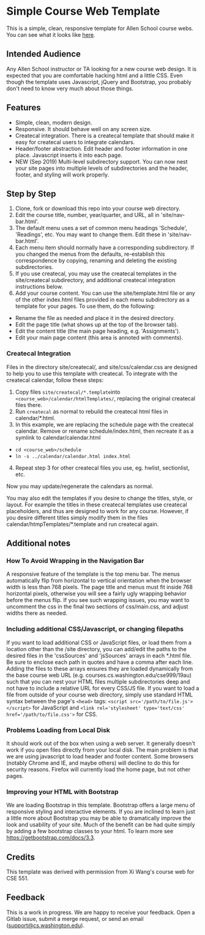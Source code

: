 # Simple Course Web Template

This is a simple, clean, responsive template for Allen School course webs.  
You can see what it looks like [here](http://courses.cs.washington.edu/simple-courseweb-template).

## Intended Audience

Any Allen School instructor or TA looking for a new course web design.  It is expected that you are comfortable hacking html and a little CSS.  Even though the template uses Javascript, jQuery and Bootstrap, you probably don't need to know very much about those things.

## Features

* Simple, clean, modern design.
* Responsive.  It should behave well on any screen size.
* Createcal integration.  There is a createcal template that should make it easy for createcal users to integrate calendars.
* Header/footer abstraction. Edit header and footer information in one place.  Javascript inserts it into each page.
* NEW (Sep 2019) Multi-level subdirectory support. You can now nest your site pages into multiple levels of subdirectories and the header, footer, and styling will work properly.

## Step by Step

1. Clone, fork or download this repo into your course web directory.
2. Edit the course title, number, year/quarter, and URL, all in 'site/nav-bar.html'.  
3. The default menu uses a set of common menu headings 'Schedule', 'Readings', etc.  You may want to change them.  Edit these in 'site/nav-bar.html'.
4. Each menu item should normally have a corresponding subdirectory. If you changed the menus from the defaults, re-establish this correspondence by copying, renaming and deleting the existing subdirectories.
5. If you use createcal, you may use the createcal templates in the site/createcal subdirectory, and additional createcal integration instructions below.
6. Add your course content. You can use the site/template.html file or any of the other index.html files provided in each menu subdirectory as a template for your pages. To use them, do the following:
  * Rename the file as needed and place it in the desired directory.
  * Edit the page title (what shows up at the top of the browser tab).
  * Edit the content title (the main page heading, e.g. 'Assignments').
  * Edit your main page content (this area is annoted with comments).

### Createcal Integration

Files in the directory site/createcal/, and site/css/calendar.css are designed to help you to use this template with createcal.  To integrate with the createcal calendar, follow these steps:

1. Copy files `site/createcal/*.template`into `<course_web>/calendar/htmlTemplates/`, replacing the original createcal files there.
2. Run `createcal` as normal to rebuild the createcal html files in calendar/*.html.
3. In this example, we are replacing the schedule page with the createcal calendar.  Remove or rename schedule/index.html, then recreate it as a symlink to calendar/calendar.html
  * `cd <course_web>/schedule`
  * `ln -s ../calendar/calendar.html index.html`
4. Repeat step 3 for other createcal files you use, eg. hwlist, sectionlist, etc.

Now you may update/regenerate the calendars as normal.

You may also edit the templates if you desire to change the titles, style, or layout.  For example the titles in these createcal templates use createcal placeholders, and thus are designed to work for any course.  However, if you desire different titles simply modify them in the files calendar/htmpTemplates/*.template and run createcal again.

## Additional notes

### How To Avoid Wrapping in the Navigation Bar
A responsive feature of the template is the top menu bar.  The menus automatically flip from horizontal to vertical orientation when the browser width is less than 768 pixels.  The page title and menus must fit inside 768 horizontal pixels, otherwise you will see a fairly ugly wrapping behavior before the menus flip.  If you see such wrapping issues, you may want to uncomment the css in the final two sections of css/main.css, and adjust widths there as needed.

### Including additional CSS/Javascript, or changing filepaths
If you want to load additional CSS or JavaScript files, or load them from a location other than the /site directory, you can add/edit the paths to the desired files in the 'cssSources' and 'jsSources' arrays in each *.html file. Be sure to enclose each path in quotes and have a comma after each line. Adding the files to these arrays ensures they are loaded dynamically from the base course web URL (e.g. courses.cs.washington.edu/cse999/19au) such that you can nest your HTML files multiple subdirectories deep and not have to include a relative URL for every CSS/JS file. If you want to load a file from outside of your course web directory, simply use standard HTML syntax between the page's `<head>` tags: `<script src='/path/to/file.js'></script>` for JavaScript and `<link rel='stylesheet' type='text/css' href='/path/to/file.css'>` for CSS.

### Problems Loading from Local Disk
It should work out of the box when using a web server.  It generally doesn't work if you open files directly from your local disk.  The main problem is that we are using javascript to load header and footer content.  Some browsers (notably Chrome and IE, and maybe others) will decline to do this for security reasons.  Firefox will currently load the home page, but not other pages.

### Improving your HTML with Bootstrap
We are loading Bootstrap in this template.  Bootstrap offers a large menu of responsive styling and interactive elements.  If you are inclined to learn just a little more about Bootstrap you may be able to dramatically improve the look and usability of your site.  Much of the benefit can be had quite simply by adding a few bootstrap classes to your html.  To learn more see https://getbootstrap.com/docs/3.3.

## Credits

This template was derived with permission from Xi Wang's course web for CSE 551.

## Feedback

This is a work in progress.  We are happy to receive your feedback.  Open a Gitlab issue, submit a merge request, or send an email (support@cs.washington.edu).